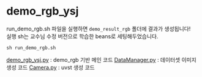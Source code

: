 # demo_rgb_ysj

run_demo_rgb.sh 파일을 실행하면 `demo_result_rgb` 폴더에 결과가 생성됩니다!<br>
실행 sh는 교수님 수정 버전으로 학습한 beans로 세팅해두었습니다.<br>



```
sh run_demo_rgb.sh
```

[demo_rgb_ysj.py](src/demo_rgb_ysj.py) : demo_rgb 기반 메인 코드
[DataManager.py](src/DataManager.py) : 데이터셋 이미지 생성 코드
[Camera.py](src/Camera.py) : uvst 생성 코드


